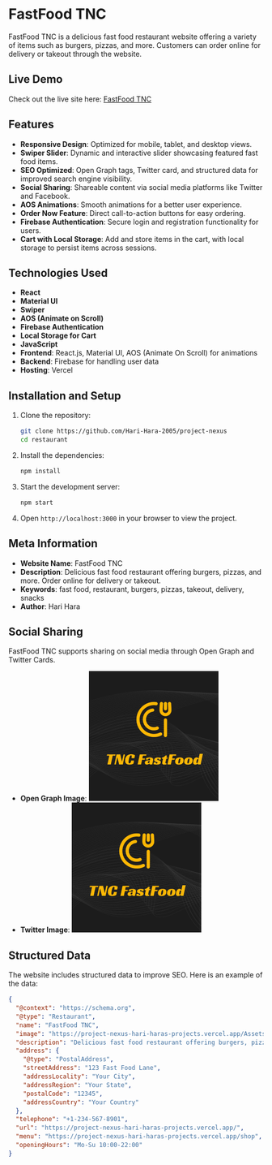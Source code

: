 # FastFood TNC

FastFood TNC is a delicious fast food restaurant website offering a variety of items such as burgers, pizzas, and more. Customers can order online for delivery or takeout through the website.

## Live Demo

Check out the live site here: [FastFood TNC](https://project-nexus-hari-haras-projects.vercel.app/)

## Features

- **Responsive Design**: Optimized for mobile, tablet, and desktop views.
- **Swiper Slider**: Dynamic and interactive slider showcasing featured fast food items.
- **SEO Optimized**: Open Graph tags, Twitter card, and structured data for improved search engine visibility.
- **Social Sharing**: Shareable content via social media platforms like Twitter and Facebook.
- **AOS Animations**: Smooth animations for a better user experience.
- **Order Now Feature**: Direct call-to-action buttons for easy ordering.
- **Firebase Authentication**: Secure login and registration functionality for users.
- **Cart with Local Storage**: Add and store items in the cart, with local storage to persist items across sessions.

## Technologies Used

- **React**
- **Material UI**
- **Swiper**
- **AOS (Animate on Scroll)**
- **Firebase Authentication**
- **Local Storage for Cart**
- **JavaScript**
- **Frontend**: React.js, Material UI, AOS (Animate On Scroll) for animations
- **Backend**: Firebase for handling user data
- **Hosting**: Vercel

## Installation and Setup

1. Clone the repository:

   ```bash
   git clone https://github.com/Hari-Hara-2005/project-nexus
   cd restaurant
   ```

2. Install the dependencies:

   ```bash
   npm install
   ```

3. Start the development server:

   ```bash
   npm start
   ```

4. Open `http://localhost:3000` in your browser to view the project.

## Meta Information

- **Website Name**: FastFood TNC
- **Description**: Delicious fast food restaurant offering burgers, pizzas, and more. Order online for delivery or takeout.
- **Keywords**: fast food, restaurant, burgers, pizzas, takeout, delivery, snacks
- **Author**: Hari Hara

## Social Sharing

FastFood TNC supports sharing on social media through Open Graph and Twitter Cards.

- **Open Graph Image**: ![Open Graph Image](https://github.com/Hari-Hara-2005/project-nexus/blob/main/public/Assets/Webclip.png)
- **Twitter Image**: ![Twitter Image](https://github.com/Hari-Hara-2005/project-nexus/blob/main/public/Assets/Webclip.png)

## Structured Data

The website includes structured data to improve SEO. Here is an example of the data:

```json
{
  "@context": "https://schema.org",
  "@type": "Restaurant",
  "name": "FastFood TNC",
  "image": "https://project-nexus-hari-haras-projects.vercel.app/Assets/Webclip.png",
  "description": "Delicious fast food restaurant offering burgers, pizzas, and more. Order online for delivery or takeout!",
  "address": {
    "@type": "PostalAddress",
    "streetAddress": "123 Fast Food Lane",
    "addressLocality": "Your City",
    "addressRegion": "Your State",
    "postalCode": "12345",
    "addressCountry": "Your Country"
  },
  "telephone": "+1-234-567-8901",
  "url": "https://project-nexus-hari-haras-projects.vercel.app/",
  "menu": "https://project-nexus-hari-haras-projects.vercel.app/shop",
  "openingHours": "Mo-Su 10:00-22:00"
}
```
